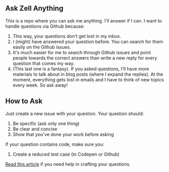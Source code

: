 ## Ask Zell Anything

This is a repo where you can ask me anything. I'll answer if I can. I want to handle questions via Github because:

1. This way, your questions don't get lost in my inbox.
2. I (might) have answered your question before. You can search for them easily on the Github issues.
3. It's much easier for me to search through Github issues and point people towards the correct answers than write a new reply for every question that comes my way.
4. (This last one is a fantasy). If you asked questions, I'll have more materials to talk about in blog posts (where I expand the replies). At the moment, everything gets lost in emails and I have to think of new topics every week. So ask away!

## How to Ask

Just create a new issue with your question. Your question should: 

1. Be specific (ask only one thing) 
2. Be clear and concise
3. Show that you've done your work before asking 

If your question contains code, make sure you: 

1. Create a reduced test case (in Codepen or Github)

[Read this article]() if you need help in crafting your questions. 


